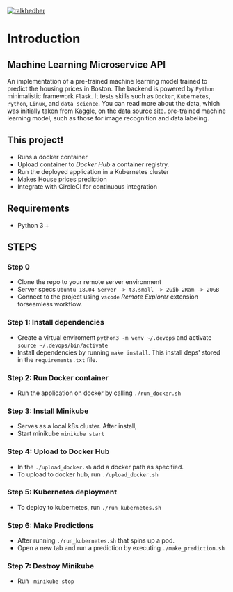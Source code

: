 [![ralkhedher](https://circleci.com/gh/ralkhedher/ML_API.svg?style=svg)](https://app.circleci.com/pipelines/github/ralkhedher/ML_API)

# Introduction
## Machine Learning Microservice API
An implementation of a pre-trained machine learning model trained to predict the housing prices in Boston. The backend is powered by `Python` minimalistic framework `Flask`. It tests skills such as `Docker`, `Kubernetes`, `Python`, `Linux`, and `data science`. 
You can read more about the data, which was initially taken from Kaggle, on [the data source site](https://www.kaggle.com/c/boston-housing). pre-trained machine learning model, such as those for image recognition and data labeling.

## This project!

- Runs a docker container
- Upload container to *Docker Hub* a container registry.
- Run the deployed application in a Kubernetes cluster
- Makes House prices prediction
- Integrate with CircleCI for continuous integration

## Requirements
 - Python 3 +

## STEPS

### Step 0
- Clone the repo to your remote server environment
- Server specs
`Ubuntu 18.04 Server -> t3.small -> 2Gib 2Ram -> 20GB`
- Connect to the project using `vscode` _Remote Explorer_ extension forseamless workflow.

### Step 1: Install dependencies
- Create a virtual enviroment `python3 -m venv ~/.devops` and activate `source ~/.devops/bin/activate`
- Install dependencies by running `make install`. This install deps' stored in the `requirements.txt` file.

### Step 2: Run Docker container
- Run the application on docker by calling `./run_docker.sh`

### Step 3: Install Minikube
- Serves as a local k8s cluster. After install, 
- Start minikube `minikube start`

### Step 4: Upload to Docker Hub
- In the `./upload_docker.sh` add a docker path as specified.
- To upload to docker hub, run `./upload_docker.sh`

### Step 5: Kubernetes deployment
- To deploy to kubernetes, run `./run_kubernetes.sh`

### Step 6: Make Predictions
- After running `./run_kubernetes.sh` that spins up a pod.
- Open a new tab and run a prediction by executing `./make_prediction.sh`

### Step 7: Destroy Minikube
- Run ` minikube stop`